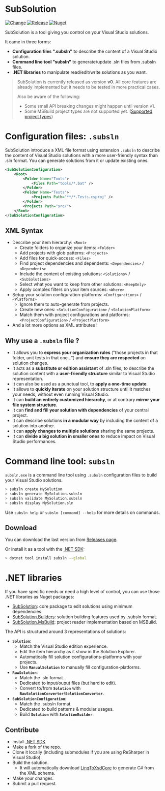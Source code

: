 # SubSolution

[![Change](https://github.com/ReMinoer/SubSolution/actions/workflows/change.yml/badge.svg)](https://github.com/ReMinoer/SubSolution/actions/workflows/change.yml)
[![Release](https://github.com/ReMinoer/SubSolution/actions/workflows/release.yml/badge.svg)](https://github.com/ReMinoer/SubSolution/actions/workflows/release.yml)
[![Nuget](https://img.shields.io/nuget/v/subsln?label=%20&color=004880&logo=nuget)](https://www.nuget.org/packages/subsln)

SubSolution is a tool giving you control on your Visual Studio solutions.

It came in three forms:

- __Configuration files ".subsln"__ to describe the content of a Visual Studio solution.
- __Command line tool "subsln"__ to generate/update .sln files from .subsln files.
- __.NET libraries__ to manipulate read/edit/write solutions as you want.

> SubSolution is currently released as version __v0__. All core features are already implemented but it needs to be tested in more practical cases.
>
> Also be aware of the following:
>
> - Some small API breaking changes might happen until version v1.
> - Some MSBuild project types are not supported yet. ([Supported project types](https://github.com/ReMinoer/SubSolution/blob/master/Sources/SubSolution/ProjectType.cs))

# Configuration files: `.subsln`

SubSolution introduce a XML file format using extension `.subsln` to describe the content of Visual Studio solutions with a more user-friendly syntax than .sln format. You can generate solutions from it or update existing ones.

```xml
<SubSolutionConfiguration>
    <Root>
        <Folder Name="Tools">
            <Files Path="tools/*.bat" />
        </Folder>
        <Folder Name="Tests">
            <Projects Path="**/*.Tests.csproj" />
        </Folder>
        <Projects Path="src/">
    </Root>
</SubSolutionConfiguration>
```

## XML Syntax

- Describe your item hierarchy: `<Root>`
    - Create folders to organize your items: `<Folder>`
    - Add projects with glob patterns: `<Projects>`
    - Add files for quick-access: `<Files>`
    - Find project dependencies and dependents: `<Dependencies>` / `<Dependents>`
    - Include the content of existing solutions: `<Solutions>` / `<SubSolutions>`
    - Select what you want to keep from other solutions: `<KeepOnly>`
    - Apply complex filters on your item sources: `<Where>`
- Setup your solution configuration-platforms: `<Configurations>` / `<Platforms>`
    - Ignore them to auto-generate from projects.
    - Create new ones: `<SolutionConfiguration>` / `<SolutionPlatform>`
    - Match them with project configurations and platforms: `<ProjectConfiguration>` / `<ProjectPlatform>`
- And a lot more options as XML attributes !

## Why use a `.subsln` file ?

- It allows you to __express your organization rules__ ("those projects in that folder, unit tests in that one...") and __ensure they are respected__ on solution changes.
- It acts as a __substitute or edition assistant__ of .sln files, to describe the solution content with a __user-friendly structure__ similar to Visual Studio representation.
- It can also be used as a punctual tool, to __apply a one-time update__.
- It allows to __quickly iterate__ on your solution structure until it matches your needs, without even running Visual Studio.
- It can __build an entirely customized hierarchy__, or at contrary __mirror your file system structure__.
- It can __find and fill your solution with dependencies__ of your central project.
- It can describe solutions __in a modular way__ by including the content of a solution into another.
- It can __apply changes to multiple solutions__ sharing the same projects.
- It can __divide a big solution in smaller ones__ to reduce impact on Visual Studio performances.

# Command line tool: `subsln`

`subsln.exe` is a command line tool using `.subsln` configuration files to build your Visual Studio solutions.

```bash
> subsln create MySolution
> subsln generate MySolution.subsln
> subsln validate MySolution.subsln
> subsln display MySolution.sln
```

Use `subsln help` or `subsln [command] --help` for more details on commands.

## Download

You can download the last version from [Releases page](https://github.com/ReMinoer/SubSolution/releases).

Or install it as a tool with the [.NET SDK](https://dotnet.microsoft.com/download):

```bash
> dotnet tool install subsln --global 
```

# .NET libraries

If you have specific needs or need a high level of control, you can use those .NET libraries as Nuget packages:

- [SubSolution](): core package to edit solutions using minimum dependencies.
- [SubSolution.Builders](): solution building features used by .subsln format.
- [SubSolution.MsBuild](): project reader implementation based on MSBuild.

The API is structured around 3 representations of solutions:

- __`Solution`__:
    - Match the Visual Studio edition experience.
    - Edit the item hierarchy as it show in the Solution Explorer.
    - Automatically fill solution configurations-platforms with your projects.
    - Use __`ManualSolution`__ to manually fill configuration-platforms.
- __`RawSolution`__:
    - Match the .sln format.
    - Dedicated to input/ouput files (but hard to edit).
    - Convert to/from __`Solution`__ with __`RawSolutionConverter`__/__`SolutionConverter`__.
- __`SubSolutionConfiguration`__:
    - Match the .subsln format.
    - Dedicated to build patterns & modular usages.
    - Build __`Solution`__ with __`SolutionBuilder`__.

## Contribute

- Install [.NET SDK](https://dotnet.microsoft.com/download)
- Make a fork of the repo.
- Clone it locally (including submodules if you are using ReSharper in Visual Studio).
- Build the solution.
    - It will automatically download [LinqToXsdCore](https://github.com/mamift/LinqToXsdCore) to generate C# from the XML schema.
- Make your changes.
- Submit a pull request.